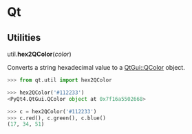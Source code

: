 # Qt

## Utilities
util.**hex2QColor**(*color*)

Converts a string hexadecimal value to a [QtGui::QColor](http://pyqt.sourceforge.net/Docs/PyQt4/qcolor.html) object.
```python
>>> from qt.util import hex2QColor

>>> hex2QColor('#112233')
<PyQt4.QtGui.QColor object at 0x7f16a5502668>

>>> c = hex2QColor('#112233')
>>> c.red(), c.green(), c.blue()
(17, 34, 51)
```

